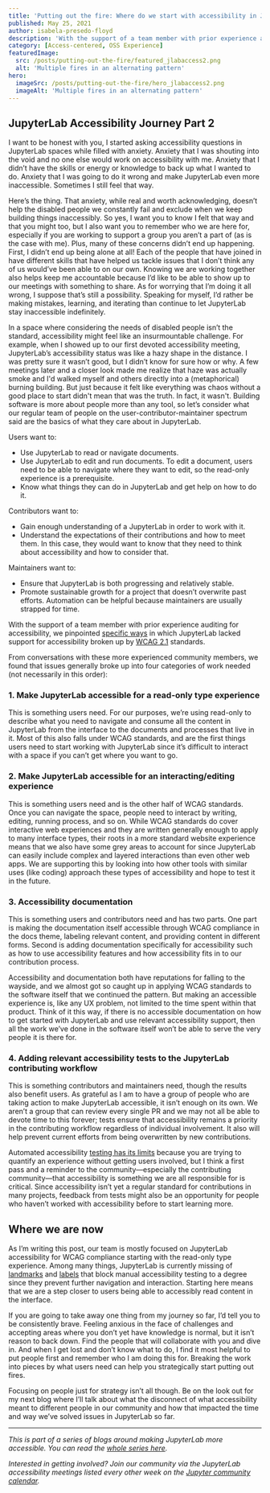 ```yaml
---
title: 'Putting out the fire: Where do we start with accessibility in JupyterLab?'
published: May 25, 2021
author: isabela-presedo-floyd
description: 'With the support of a team member with prior experience auditing for accessibility, we pinpointed specific ways in which JupyterLab lacked support for accessibility broken up by WCAG 2.1 standards.'
category: [Access-centered, OSS Experience]
featuredImage:
  src: /posts/putting-out-the-fire/featured_jlabaccess2.png
  alt: 'Multiple fires in an alternating pattern'
hero:
  imageSrc: /posts/putting-out-the-fire/hero_jlabaccess2.png
  imageAlt: 'Multiple fires in an alternating pattern'
---
```


## JupyterLab Accessibility Journey Part 2

I want to be honest with you, I started asking accessibility questions
in JupyterLab spaces while filled with anxiety. Anxiety that I was shouting
into the void and no one else would work on accessibility with me. Anxiety
that I didn’t have the skills or energy or knowledge to back up what I
wanted to do. Anxiety that I was going to do it wrong and make JupyterLab
even more inaccessible. Sometimes I still feel that way.

Here’s the thing. That anxiety, while real and worth acknowledging, doesn’t
help the disabled people we constantly fail and exclude when we keep building
things inaccessibly. So yes, I want you to know I felt that way and that you
might too, but I also want you to remember who we are here for, especially
if you are working to support a group you aren’t a part of (as is the
case with me). Plus, many of these concerns didn’t end up happening. First,
I didn’t end up being alone at all! Each of the people that have joined in
have different skills that have helped us tackle issues that I don’t think
any of us would’ve been able to on our own. Knowing we are working together
also helps keep me accountable because I’d like to be able to show up to our
meetings with something to share. As for worrying that I’m doing it all
wrong, I suppose that’s still a possibility. Speaking for myself, I’d rather
be making mistakes, learning, and iterating than continue to let JupyterLab
stay inaccessible indefinitely.

In a space where considering the needs of disabled people isn’t the standard,
accessibility might feel like an insurmountable challenge. For example, when
I showed up to our first devoted accessibility meeting, JupyterLab’s
accessibility status was like a hazy shape in the distance. I was pretty sure
it wasn’t good, but I didn’t know for sure how or why. A few meetings later
and a closer look made me realize that haze was actually smoke and I'd walked
myself and others directly into a (metaphorical) burning building. But just
because it felt like everything was chaos without a good place to start didn't
mean that was the truth. In fact, it wasn't. Building software is more about
people more than any tool, so let’s consider what our regular team of people
on the user-contributor-maintainer spectrum said are the basics of what they
care about in JupyterLab.

Users want to:

- Use JupyterLab to read or navigate documents.
- Use JupyterLab to edit and run documents. To edit a document, users need to
  be able to navigate where they want to edit, so the read-only experience is a
  prerequisite.
- Know what things they can do in JupyterLab and get help on how to do it.

Contributors want to:

- Gain enough understanding of a JupyterLab in order to work with it.
- Understand the expectations of their contributions and how to meet them. In
  this case, they would want to know that they need to think about accessibility
  and how to consider that.

Maintainers want to:

- Ensure that JupyterLab is both progressing and relatively stable.
- Promote sustainable growth for a project that doesn’t overwrite past efforts.
  Automation can be helpful because maintainers are usually strapped for time.

With the support of a team member with prior experience auditing for accessibility,
we pinpointed [specific ways](https://github.com/jupyterlab/jupyterlab/issues/9399)
in which JupyterLab lacked support for accessibility broken up by
[WCAG 2.1](https://www.w3.org/TR/WCAG21/) standards.

From conversations with these more experienced community members, we found that
issues generally broke up into four categories of work needed (not necessarily
in this order):

### 1. Make JupyterLab accessible for a read-only type experience

This is something users need. For our purposes, we’re using read-only to
describe what you need to navigate and consume all the content in JupyterLab
from the interface to the documents and processes that live in it. Most
of this also falls under WCAG standards, and are the first things users
need to start working with JupyterLab since it’s difficult to interact
with a space if you can’t get where you want to go.

### 2. Make JupyterLab accessible for an interacting/editing experience

This is something users need and is the other half of WCAG standards. Once
you can navigate the space, people need to interact by writing, editing,
running process, and so on. While WCAG standards do cover interactive web
experiences and they are written generally enough to apply to many interface
types, their roots in a more standard website experience means that we
also have some grey areas to account for since JupyterLab can easily include
complex and layered interactions than even other web apps. We are supporting
this by looking into how other tools with similar uses (like coding) approach
these types of accessibility and hope to test it in the future.

### 3. Accessibility documentation

This is something users and contributors need and has two parts. One part
is making the documentation itself accessible through WCAG compliance in
the docs theme, labeling relevant content, and providing content in different
forms. Second is adding documentation specifically for accessibility such
as how to use accessibility features and how accessibility fits in to our
contribution process.

Accessibility and documentation both have reputations for falling to the
wayside, and we almost got so caught up in applying WCAG standards to the
software itself that we continued the pattern. But making an accessible
experience is, like any UX problem, not limited to the time spent within
that product. Think of it this way, if there is no accessible documentation
on how to get started with JupyterLab and use relevant accessibility
support, then all the work we’ve done in the software itself won’t be able
to serve the very people it is there for.

### 4. Adding relevant accessibility tests to the JupyterLab contributing workflow

This is something contributors and maintainers need, though the results
also benefit users. As grateful as I am to have a group of people who are
taking action to make JupyterLab accessible, it isn’t enough on its own.
We aren’t a group that can review every single PR and we may not all be
able to devote time to this forever; tests ensure that accessibility
remains a priority in the contributing workflow regardless of individual
involvement. It also will help prevent current efforts from being
overwritten by new contributions.

Automated accessibility [testing has its limits](https://www.w3.org/WAI/test-evaluate/tools/selecting/)
because you are trying to quantify an experience without getting users
involved, but I think a first pass and a reminder to the community—especially
the contributing community—that accessibility is something we are all
responsible for is critical. Since accessibility isn’t yet a regular
standard for contributions in many projects, feedback from tests might
also be an opportunity for people who haven’t worked with accessibility
before to start learning more.

## Where we are now

As I’m writing this post, our team is mostly focused on JupyterLab
accessibility for WCAG compliance starting with the read-only type
experience. Among many things, JupyterLab is currently missing of
[landmarks](https://accessibility.18f.gov/landmarks/) and
[labels](https://webaim.org/articles/label-name/) that block manual
accessibility testing to a degree since they prevent further navigation
and interaction. Starting here means that we are a step closer to
users being able to accessibly read content in the interface.

If you are going to take away one thing from my journey so far, I’d
tell you to be consistently brave. Feeling anxious in the face of
challenges and accepting areas where you don’t yet have knowledge is
normal, but it isn’t reason to back down. Find the people that will
collaborate with you and dive in. And when I get lost and don’t know
what to do, I find it most helpful to put people first and remember
who I am doing this for. Breaking the work into pieces by what users
need can help you strategically start putting out fires.

Focusing on people just for strategy isn’t all though. Be on the look
out for my next blog where I’ll talk about what the disconnect of
what accessibility meant to different people in our community and how
that impacted the time and way we’ve solved issues in JupyterLab so far.

---

_This is part of a series of blogs around making JupyterLab more accessible. You can read the
[whole series here](https://labs.quansight.org/blog?category=Access-centered)._

_Interested in getting involved? Join our community via the JupyterLab accessibility meetings
listed every other week on the [Jupyter community calendar](https://jupyter.readthedocs.io/en/latest/community/content-community.html#jupyter-community-meetings)._
